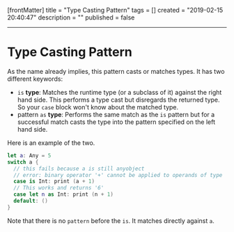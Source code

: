 [frontMatter]
title = "Type Casting Pattern"
tags = []
created = "2019-02-15 20:40:47"
description = ""
published = false

---

# Type Casting Pattern

As the name already implies, this pattern casts or matches types. It has
two different keywords:

-   `is` **type**: Matches the runtime type (or a subclass of it)
    against the right hand side. This performs a type cast but
    disregards the returned type. So your `case` block won\'t know about
    the matched type.
-   pattern `as` **type**: Performs the same match as the `is` pattern
    but for a successful match casts the type into the pattern specified
    on the left hand side.

Here is an example of the two.

``` Swift
let a: Any = 5 
switch a {
  // this fails because a is still anyobject
  // error: binary operator '+' cannot be applied to operands of type 'Any' and 'Int'
  case is Int: print (a + 1)
  // This works and returns '6'
  case let n as Int: print (n + 1)
  default: ()
}
```

Note that there is no `pattern` before the `is`. It matches directly
against `a`.
